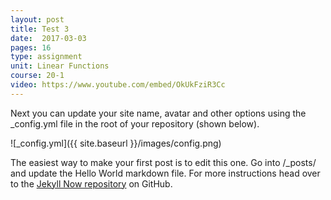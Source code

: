 ```yaml
---
layout: post
title: Test 3
date:  2017-03-03
pages: 16
type: assignment
unit: Linear Functions
course: 20-1
video: https://www.youtube.com/embed/OkUkFziR3Cc
---
```


Next you can update your site name, avatar and other options using the _config.yml file in the root of your repository (shown below).

![_config.yml]({{ site.baseurl }}/images/config.png)

The easiest way to make your first post is to edit this one. Go into /_posts/ and update the Hello World markdown file. For more instructions head over to the [Jekyll Now repository](https://github.com/barryclark/jekyll-now) on GitHub.
